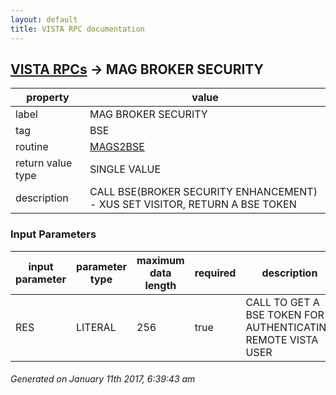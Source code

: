 ```yaml
---
layout: default
title: VISTA RPC documentation
---
```




## [VISTA RPCs](TableOfContent.md) &#8594; MAG BROKER SECURITY 

 property | value 
--- | --- 
 label | MAG BROKER SECURITY
 tag | BSE
 routine | [MAGS2BSE](http://code.osehra.org/dox/Routine_MAGS2BSE_source.html)
 return value type | SINGLE VALUE
 description | CALL BSE(BROKER SECURITY ENHANCEMENT) - XUS SET VISITOR, RETURN A BSE TOKEN

### Input Parameters

| input parameter | parameter type | maximum data length | required | description | 
| --- | --- | --- | --- | --- | 
| RES | LITERAL | 256 | true | CALL TO GET A BSE TOKEN FOR AUTHENTICATING REMOTE VISTA USER | 




 ###### Generated on January 11th 2017, 6:39:43 am